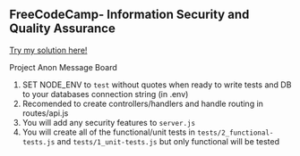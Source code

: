 **FreeCodeCamp**- Information Security and Quality Assurance
------

[Try my solution here!](https://occipital-gopher.glitch.me/)

Project Anon Message Board

1) SET NODE_ENV to `test` without quotes when ready to write tests and DB to your databases connection string (in .env)
2) Recomended to create controllers/handlers and handle routing in routes/api.js
3) You will add any security features to `server.js`
4) You will create all of the functional/unit tests in `tests/2_functional-tests.js` and `tests/1_unit-tests.js` but only functional will be tested


